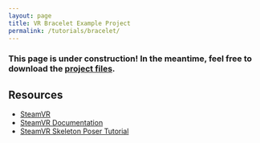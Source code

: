 ```yaml
---
layout: page
title: VR Bracelet Example Project
permalink: /tutorials/bracelet/
---
```


### This page is under construction! In the meantime, feel free to download the [project files](https://github.com/mahilab/SyntactsBracelet).

## Resources

- [SteamVR](https://github.com/ValveSoftware/steamvr_unity_plugin)
- [SteamVR Documentation](https://valvesoftware.github.io/steamvr_unity_plugin/articles/intro.html)
- [SteamVR Skeleton Poser Tutorial](https://www.youtube.com/watch?feature=player_embedded&v=a9EBILq2ep8)
